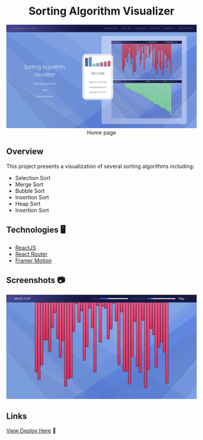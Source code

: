 <div align="center">

# **Sorting Algorithm Visualizer**

![](/assets/home.png)
Home page

</div>

## Overview

This project presents a visualization of several sorting algorithms including: 
- Selection Sort
- Merge Sort
- Bubble Sort
- Insertion Sort
- Heap Sort
- Insertion Sort

## Technologies 🖥️

- [ReactJS](https://reactjs.org/)
- [React Router](https://reactrouter.com/en/main)
- [Framer Motion](https://www.framer.com/motion/)

## Screenshots 📷
![](/assets/sort_graphic.png)

## Links

[View Deploy Here]() 🚀


